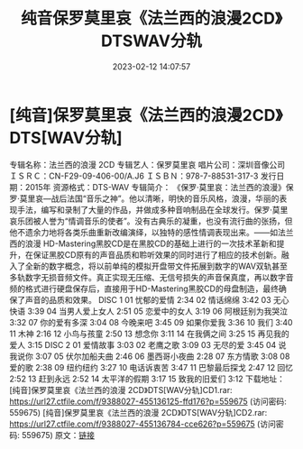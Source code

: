 ﻿---
title: 纯音保罗莫里哀《法兰西的浪漫2CD》DTSWAV分轨
date: 2023-02-12 14:07:57
categories: 古典音乐、新世纪、纯音雅乐
tags: 纯音雅乐
---
# [纯音]保罗莫里哀《法兰西的浪漫2CD》DTS[WAV分轨]

专辑名称：法兰西的浪漫 2CD
专辑艺人：保罗莫里哀
唱片公司：深圳音像公司
ＩＳＲＣ：CN-F29-09-406-00/A.J6
ＩＳＢＮ：978-7-88531-317-3
发行日期：2015年
资源格式：DTS-WAV
专辑简介：
《保罗·莫里哀：法兰西的浪漫》保罗·莫里哀—战后法国“音乐之神”。他以清晰，明快的音乐风格，浪漫，华丽的表现手法，编写和录制了大量的作品，并做成多种音响制品在全球发行。保罗·莫里哀乐团被人誉为“情调音乐的使者”。没有古典乐的凝重，也没有流行曲的张扬，但他不遗余力地将各类乐曲重新改编演绎，以独特的感性情调表现出来。——如法兰西的浪漫
HD-Mastering黑胶CD是在黑胶CD的基础上进行的一次技术革新和提升，在保证黑胶CD原有的声音品质和聆听效果的同时进行了相应的技术创新。融入了全新的数字概念，将以前单纯的模拟开盘带文件拓展到数字的WAV双轨甚至多轨数字无损音频文件。真正实现无压缩、无信号损失的声音保真度，再以数字音频的格式进行硬盘保存后，直接用于HD-Mastering黑胶CD的母盘制造，最终确保了声音的品质和效果。
DISC 1
01 忧郁的爱情 2:34
02 情话绵绵 3:42
03 无心快语 3:39
04 当男人爱上女人 2:51
05 恋爱中的女人 3:19
06 阿根廷别为我哭泣 3:32
07 你的爱有多深 3:04
08 今晚来吧 3:45
09 如果你爱我 3:36
10 我们 3:40
11 木神 2:16
12 小鸟与孩童 2:50
13 想念你 3:11
14 在我俩之间 3:25
15 再见我的爱人 3:15
DISC 2
01 爱情故事 3:03
02 老鹰之歌 3:09
03 无尽的爱 3:45
04 说我说你 3:07
05 伏尔加船夫曲 2:46
06 墨西哥小夜曲 2:28
07 东方情歌 3:08
08 爱的歌 2:38
09 纽约纽约 3:27
10 电话诉衷苦 3:47
11 巴黎最后探戈 2:47
12 回忆 2:52
13 赶到永远 2:52
14 太平洋的假期 3:17
15 致我的旧爱们 3:12
下载地址：
[纯音]保罗莫里哀《法兰西的浪漫 2CD》DTS[WAV分轨]CD1.rar: https://url27.ctfile.com/f/9388027-455136125-ffd176?p=559675
(访问密码: 559675)
[纯音]保罗莫里哀《法兰西的浪漫 2CD》DTS[WAV分轨]CD2.rar: https://url27.ctfile.com/f/9388027-455136784-cce626?p=559675
(访问密码: 559675)
原文：[链接](https://blog.sina.com.cn/s/blog_1647c7e76010310sl.html)